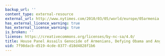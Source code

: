 ```yaml
---
backup_url: ''
content_type: external-resource
external_url: http://www.nytimes.com/2010/03/05/world/europe/05armenia.html?fta=y#
has_external_licence_warning: true
has_external_license_warning: true
is_broken: ''
license: https://creativecommons.org/licenses/by-nc-sa/4.0/
title: House Panel Assails Genocide of Armenians, Defying Obama and Angering Turkey
uid: 7f98dacb-d519-4cde-8377-d18d4828f1b6
---
```

